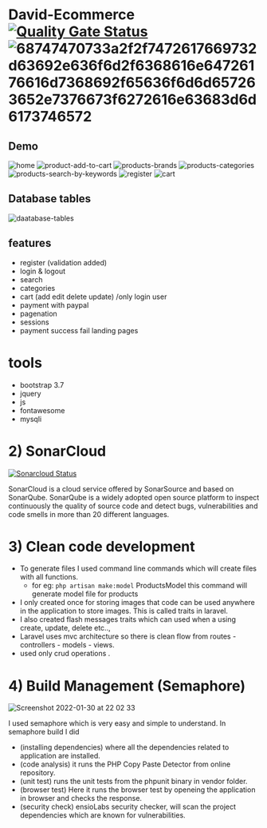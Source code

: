# David-Ecommerce [![Quality Gate Status](https://sonarcloud.io/api/project_badges/measure?project=YaqoobD_david-ecommerce&metric=alert_status)](https://sonarcloud.io/summary/new_code?id=YaqoobD_david-ecommerce)![68747470733a2f2f7472617669732d63692e636f6d2f6368616e64726176616d7368692f65636f6d6d657263652e7376673f6272616e63683d6d6173746572](https://user-images.githubusercontent.com/52135942/151912755-49d3cad3-0646-47ff-b96d-a551f9bd891d.svg)


## Demo
![home](https://user-images.githubusercontent.com/52135942/151783109-394e480b-805d-4247-93c9-9e06071231b0.jpeg)
![product-add-to-cart](https://user-images.githubusercontent.com/52135942/151783200-006ef65d-5235-4c82-a358-b40003d9e2a8.jpeg)
![products-brands](https://user-images.githubusercontent.com/52135942/151783225-e8ed3e4b-b602-498e-9053-4401480b6513.jpeg)
![products-categories](https://user-images.githubusercontent.com/52135942/151783233-615a5516-ba37-48c1-8ca8-bf601b665469.jpeg)
![products-search-by-keywords](https://user-images.githubusercontent.com/52135942/151783242-69ea2dcb-685a-41b6-8da3-81ef4ec65add.jpeg)
![register](https://user-images.githubusercontent.com/52135942/151783256-81a7973e-d8bc-4d73-9495-24c403a1eed0.jpeg)
![cart](https://user-images.githubusercontent.com/52135942/151783356-e12d18ed-a613-486d-ba19-40aed103fdaf.jpeg)

## Database tables
![daatabase-tables](https://user-images.githubusercontent.com/52135942/151783518-d0f62eab-d14b-427d-8b75-dab8248b2268.jpeg)

## features
* register (validation added)
* login & logout
* search
* categories
* cart (add edit delete update) /only login user 
* payment with paypal
* pagenation 
* sessions 
* payment success fail landing pages 

# tools
* bootstrap 3.7
* jquery 
* js
* fontawesome
* mysqli 

# 2) SonarCloud
[![Sonarcloud Status](https://sonarcloud.io/api/project_badges/measure?project=com.lapots.breed.judge:judge-rule-engine&metric=alert_status)](https://sonarcloud.io/project/overview?id=YaqoobD_david-ecommerce)

SonarCloud is a cloud service offered by SonarSource and based on SonarQube. SonarQube is a widely adopted open source platform to inspect continuously the quality of source code and detect bugs, vulnerabilities and code smells in more than 20 different languages.

# 3) Clean code development
* To generate files I used command line commands which will create files with all functions.
     * for eg: ```php artisan make:model``` ProductsModel  this command will generate model file for products
* I only created once for storing images that code can be used anywhere in the application to store images. This is called traits in laravel.
* I also created flash messages traits which can used when a using create, update, delete etc..,
* Laravel uses mvc architecture so there is clean flow from routes - controllers - models - views.
* used only crud operations .

# 4) Build Management (Semaphore) 
![Screenshot 2022-01-30 at 22 02 33](https://user-images.githubusercontent.com/52135942/151913040-6cfcfbad-2a38-4abf-93f2-bb6ed78fb36e.png)

I used semaphore which is very easy and simple to understand.
In semaphore build I did
* (installing dependencies) where all the dependencies related to application are installed.
* (code analysis) it runs the PHP Copy Paste Detector from online repository.
* (unit test) runs the unit tests from the phpunit binary in vendor folder.
* (browser test) Here it runs the browser test by openeing the application in browser and checks the response.
* (security check) ensioLabs security checker, will scan the project dependencies which are  known for vulnerabilities.


